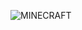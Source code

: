 ![MINECRAFT](https://github.com/Boczekek/MinecraftEnchantSimulator/assets/132066824/ff337603-8cbd-4b1f-b40c-8d2bed35f3cb)
